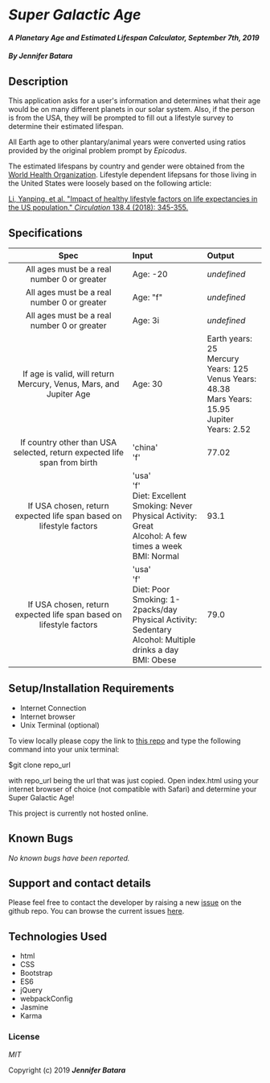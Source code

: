 # _Super Galactic Age_

#### _A Planetary Age and Estimated Lifespan Calculator, September 7th, 2019_

#### _By **Jennifer Batara**_

## Description

This application asks for a user's information and determines what their age would be on many different planets in our solar system. Also, if the person is from the USA, they will be prompted to fill out a lifestyle survey to determine their estimated lifespan.

All Earth age to other plantary/animal years were converted using ratios provided by the original problem prompt by _Epicodus_.

The estimated lifespans by country and gender were obtained from the [World Health Organization](http://apps.who.int/gho/data/node.main). Lifestyle dependent lifepsans for those living in the United States were loosely based on the following article:

[Li, Yanping, et al. "Impact of healthy lifestyle factors on life expectancies in the US population." _Circulation_ 138.4 (2018): 345-355.](https://www.ahajournals.org/doi/full/10.1161/CIRCULATIONAHA.117.032047)

## Specifications

|Spec | Input | Output|
|:---:|:------|:------|
|All ages must be a real number 0 or greater|Age: -20| _undefined_|
|All ages must be a real number 0 or greater|Age: "f"| _undefined_|
|All ages must be a real number 0 or greater|Age: 3i| _undefined_|
|If age is valid, will return Mercury, Venus, Mars, and Jupiter Age|Age: 30| Earth years: 25 <br> Mercury Years: 125 <br> Venus Years: 48.38 <br> Mars Years: 15.95<br> Jupiter Years: 2.52 |
|If country other than USA selected, return expected life span from birth| 'china'<br>'f' | 77.02|
|If USA chosen, return expected life span based on lifestyle factors| 'usa'<br>'f'<br>Diet: Excellent<br> Smoking: Never <br> Physical Activity: Great <br> Alcohol: A few times a week <br> BMI: Normal|93.1|
|If USA chosen, return expected life span based on lifestyle factors| 'usa'<br>'f'<br>Diet: Poor<br> Smoking: 1-2packs/day <br> Physical Activity: Sedentary <br> Alcohol: Multiple drinks a day <br> BMI: Obese|79.0|


## Setup/Installation Requirements

-   Internet Connection
-   Internet browser
-   Unix Terminal (optional)

To view locally please copy the link to [this repo](https://github.com/jbatara/super-galactic-age) and type the following command into your unix terminal:

$git clone repo_url

with repo_url being the url that was just copied. Open index.html using your internet browser of choice (not compatible with Safari) and determine your Super Galactic Age!

This project is currently not hosted online.

## Known Bugs

_No known bugs have been reported._

## Support and contact details

Please feel free to contact the developer by raising a new [issue](https://github.com/jbatara/super-galactic-age/issues/new) on the github repo. You can browse the current issues [here](https://github.com/jbatara/super-galactic-age/issues).

## Technologies Used

* html
* CSS
* Bootstrap
* ES6
* jQuery
* webpackConfig
* Jasmine
* Karma

### License

_MIT_

Copyright (c) 2019 **_Jennifer Batara_**
